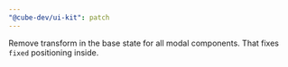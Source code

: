 ```yaml
---
"@cube-dev/ui-kit": patch
---
```


Remove transform in the base state for all modal components. That fixes `fixed` positioning inside.
